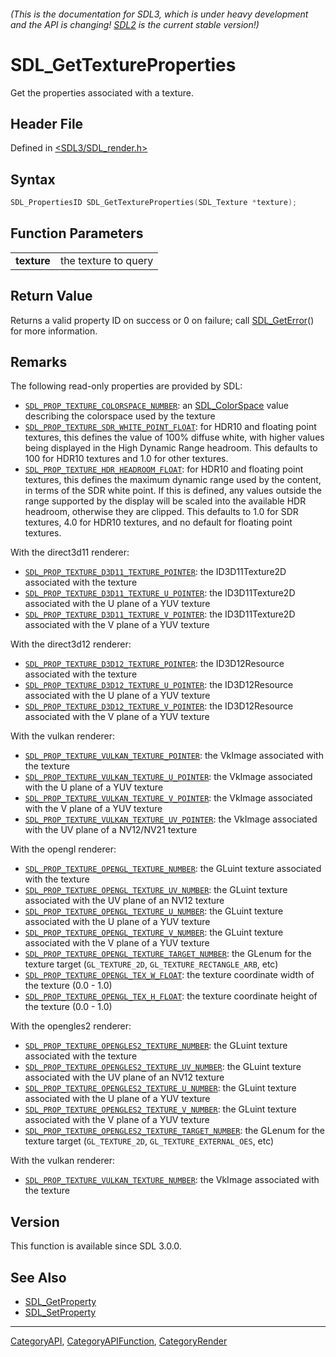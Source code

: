 ###### (This is the documentation for SDL3, which is under heavy development and the API is changing! [SDL2](https://wiki.libsdl.org/SDL2/) is the current stable version!)
# SDL_GetTextureProperties

Get the properties associated with a texture.

## Header File

Defined in [<SDL3/SDL_render.h>](https://github.com/libsdl-org/SDL/blob/main/include/SDL3/SDL_render.h)

## Syntax

```c
SDL_PropertiesID SDL_GetTextureProperties(SDL_Texture *texture);
```

## Function Parameters

|                 |                      |
| --------------- | -------------------- |
| **texture**     | the texture to query |

## Return Value

Returns a valid property ID on success or 0 on failure; call
[SDL_GetError](SDL_GetError)() for more information.

## Remarks

The following read-only properties are provided by SDL:

- [`SDL_PROP_TEXTURE_COLORSPACE_NUMBER`](SDL_PROP_TEXTURE_COLORSPACE_NUMBER):
  an [SDL_ColorSpace](SDL_ColorSpace) value describing the colorspace used
  by the texture
- [`SDL_PROP_TEXTURE_SDR_WHITE_POINT_FLOAT`](SDL_PROP_TEXTURE_SDR_WHITE_POINT_FLOAT):
  for HDR10 and floating point textures, this defines the value of 100%
  diffuse white, with higher values being displayed in the High Dynamic
  Range headroom. This defaults to 100 for HDR10 textures and 1.0 for other
  textures.
- [`SDL_PROP_TEXTURE_HDR_HEADROOM_FLOAT`](SDL_PROP_TEXTURE_HDR_HEADROOM_FLOAT):
  for HDR10 and floating point textures, this defines the maximum dynamic
  range used by the content, in terms of the SDR white point. If this is
  defined, any values outside the range supported by the display will be
  scaled into the available HDR headroom, otherwise they are clipped. This
  defaults to 1.0 for SDR textures, 4.0 for HDR10 textures, and no default
  for floating point textures.

With the direct3d11 renderer:

- [`SDL_PROP_TEXTURE_D3D11_TEXTURE_POINTER`](SDL_PROP_TEXTURE_D3D11_TEXTURE_POINTER):
  the ID3D11Texture2D associated with the texture
- [`SDL_PROP_TEXTURE_D3D11_TEXTURE_U_POINTER`](SDL_PROP_TEXTURE_D3D11_TEXTURE_U_POINTER):
  the ID3D11Texture2D associated with the U plane of a YUV texture
- [`SDL_PROP_TEXTURE_D3D11_TEXTURE_V_POINTER`](SDL_PROP_TEXTURE_D3D11_TEXTURE_V_POINTER):
  the ID3D11Texture2D associated with the V plane of a YUV texture

With the direct3d12 renderer:

- [`SDL_PROP_TEXTURE_D3D12_TEXTURE_POINTER`](SDL_PROP_TEXTURE_D3D12_TEXTURE_POINTER):
  the ID3D12Resource associated with the texture
- [`SDL_PROP_TEXTURE_D3D12_TEXTURE_U_POINTER`](SDL_PROP_TEXTURE_D3D12_TEXTURE_U_POINTER):
  the ID3D12Resource associated with the U plane of a YUV texture
- [`SDL_PROP_TEXTURE_D3D12_TEXTURE_V_POINTER`](SDL_PROP_TEXTURE_D3D12_TEXTURE_V_POINTER):
  the ID3D12Resource associated with the V plane of a YUV texture

With the vulkan renderer:

- [`SDL_PROP_TEXTURE_VULKAN_TEXTURE_POINTER`](SDL_PROP_TEXTURE_VULKAN_TEXTURE_POINTER):
  the VkImage associated with the texture
- [`SDL_PROP_TEXTURE_VULKAN_TEXTURE_U_POINTER`](SDL_PROP_TEXTURE_VULKAN_TEXTURE_U_POINTER):
  the VkImage associated with the U plane of a YUV texture
- [`SDL_PROP_TEXTURE_VULKAN_TEXTURE_V_POINTER`](SDL_PROP_TEXTURE_VULKAN_TEXTURE_V_POINTER):
  the VkImage associated with the V plane of a YUV texture
- [`SDL_PROP_TEXTURE_VULKAN_TEXTURE_UV_POINTER`](SDL_PROP_TEXTURE_VULKAN_TEXTURE_UV_POINTER):
  the VkImage associated with the UV plane of a NV12/NV21 texture

With the opengl renderer:

- [`SDL_PROP_TEXTURE_OPENGL_TEXTURE_NUMBER`](SDL_PROP_TEXTURE_OPENGL_TEXTURE_NUMBER):
  the GLuint texture associated with the texture
- [`SDL_PROP_TEXTURE_OPENGL_TEXTURE_UV_NUMBER`](SDL_PROP_TEXTURE_OPENGL_TEXTURE_UV_NUMBER):
  the GLuint texture associated with the UV plane of an NV12 texture
- [`SDL_PROP_TEXTURE_OPENGL_TEXTURE_U_NUMBER`](SDL_PROP_TEXTURE_OPENGL_TEXTURE_U_NUMBER):
  the GLuint texture associated with the U plane of a YUV texture
- [`SDL_PROP_TEXTURE_OPENGL_TEXTURE_V_NUMBER`](SDL_PROP_TEXTURE_OPENGL_TEXTURE_V_NUMBER):
  the GLuint texture associated with the V plane of a YUV texture
- [`SDL_PROP_TEXTURE_OPENGL_TEXTURE_TARGET_NUMBER`](SDL_PROP_TEXTURE_OPENGL_TEXTURE_TARGET_NUMBER):
  the GLenum for the texture target (`GL_TEXTURE_2D`,
  `GL_TEXTURE_RECTANGLE_ARB`, etc)
- [`SDL_PROP_TEXTURE_OPENGL_TEX_W_FLOAT`](SDL_PROP_TEXTURE_OPENGL_TEX_W_FLOAT):
  the texture coordinate width of the texture (0.0 - 1.0)
- [`SDL_PROP_TEXTURE_OPENGL_TEX_H_FLOAT`](SDL_PROP_TEXTURE_OPENGL_TEX_H_FLOAT):
  the texture coordinate height of the texture (0.0 - 1.0)

With the opengles2 renderer:

- [`SDL_PROP_TEXTURE_OPENGLES2_TEXTURE_NUMBER`](SDL_PROP_TEXTURE_OPENGLES2_TEXTURE_NUMBER):
  the GLuint texture associated with the texture
- [`SDL_PROP_TEXTURE_OPENGLES2_TEXTURE_UV_NUMBER`](SDL_PROP_TEXTURE_OPENGLES2_TEXTURE_UV_NUMBER):
  the GLuint texture associated with the UV plane of an NV12 texture
- [`SDL_PROP_TEXTURE_OPENGLES2_TEXTURE_U_NUMBER`](SDL_PROP_TEXTURE_OPENGLES2_TEXTURE_U_NUMBER):
  the GLuint texture associated with the U plane of a YUV texture
- [`SDL_PROP_TEXTURE_OPENGLES2_TEXTURE_V_NUMBER`](SDL_PROP_TEXTURE_OPENGLES2_TEXTURE_V_NUMBER):
  the GLuint texture associated with the V plane of a YUV texture
- [`SDL_PROP_TEXTURE_OPENGLES2_TEXTURE_TARGET_NUMBER`](SDL_PROP_TEXTURE_OPENGLES2_TEXTURE_TARGET_NUMBER):
  the GLenum for the texture target (`GL_TEXTURE_2D`,
  `GL_TEXTURE_EXTERNAL_OES`, etc)

With the vulkan renderer:

- [`SDL_PROP_TEXTURE_VULKAN_TEXTURE_NUMBER`](SDL_PROP_TEXTURE_VULKAN_TEXTURE_NUMBER):
  the VkImage associated with the texture

## Version

This function is available since SDL 3.0.0.

## See Also

- [SDL_GetProperty](SDL_GetProperty)
- [SDL_SetProperty](SDL_SetProperty)

----
[CategoryAPI](CategoryAPI), [CategoryAPIFunction](CategoryAPIFunction), [CategoryRender](CategoryRender)

